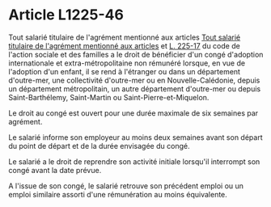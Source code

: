 # Article L1225-46

Tout salarié titulaire de l'agrément mentionné aux articles [Tout salarié titulaire de l'agrément mentionné aux articles][1] et [L. 225-17][2] du code de l'action sociale et des familles a le droit de bénéficier d'un congé d'adoption internationale et extra-métropolitaine non rémunéré lorsque, en vue de l'adoption d'un enfant, il se rend à l'étranger ou dans un département d'outre-mer, une collectivité d'outre-mer ou en Nouvelle-Calédonie, depuis un département métropolitain, un autre département d'outre-mer ou depuis Saint-Barthélemy, Saint-Martin ou Saint-Pierre-et-Miquelon. 

Le droit au congé est ouvert pour une durée maximale de six semaines par agrément. 

Le salarié informe son employeur au moins deux semaines avant son départ du point de départ et de la durée envisagée du congé. 

Le salarié a le droit de reprendre son activité initiale lorsqu'il interrompt son congé avant la date prévue. 

A l'issue de son congé, le salarié retrouve son précédent emploi ou un emploi similaire assorti d'une rémunération au moins équivalente.

 [1]: /affichCodeArticle.do?cidTexte=LEGITEXT000006074069&idArticle=LEGIARTI000006796840&dateTexte=&categorieLien=cid
 [2]: /affichCodeArticle.do?cidTexte=LEGITEXT000006074069&idArticle=LEGIARTI000006796870&dateTexte=&categorieLien=cid